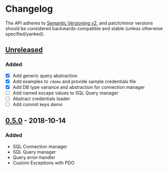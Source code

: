 # Changelog

The API adheres to [Semantic Versioning v2](https://semver.org/spec/v2.0.0.html), and patch/minor versions should be considered backwards-compatible and stable (unless otherwise specified/yanked).

## [Unreleased]
### Added
- [x] Add generic query abstraction
- [x] Add examples to `/demo` and provide sample credentials file
- [x] Add DB type variance and abstraction for connection manager
- [ ] Add named escape values to SQL Query manager
- [ ] Abstract credentials loader
- [ ] Add commit keys demo

## [0.5.0] - 2018-10-14
### Added

- SQL Connection manager
- SQL Query manager
- Query error-handler
- Custom Exceptions with PDO

[Unreleased]: https://github.com/hugopakula/simple-db/compare/v0.5.0...HEAD
[0.5.0]: https://github.com/hugopakula/simple-db/compare/6fda8ba...v0.5.0
